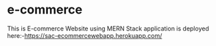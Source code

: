# e-commerce
This is E-commerce Website using MERN Stack
application is deployed here:-https://sac-ecommercewebapp.herokuapp.com/

